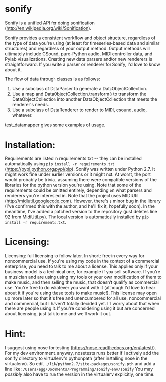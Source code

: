 sonify
======

Sonify is a unified API for doing sonification (http://en.wikipedia.org/wiki/Sonification).

Sonify provides a consistent workflow and object structure, regardless of the type of data
you're using (at least for timeseries-based data and similar structures) and regardless of
your output method. Output methods will ultimately include CSound, pure-Python audio, MIDI
controller data, and Pylab visualizations. Creating new data parsers and/or new renderers
is straightforward. If you write a parser or renderer for Sonify, I'd love to know about
it.

The flow of data through classes is as follows:
1. Use a subclass of DataParser to generate a DataObjectCollection.
2. Use a map and DataObjectCollection.transform() to transform the DataObjectCollection 
    into another DataObjectCollection that meets the renderer's needs.
3. Use a subclass of DataRenderer to render to MIDI, csound, audio, whatever.

test\_datamapper gives some examples of usage.

Installation:
===
Requirements are listed in requirements.txt -- they can be installed automatically using `pip install -r requirements.txt` (https://pypi.python.org/pypi/pip).
Sonify was written under Python 2.7. It might work fine under earlier versions or it might not. At worst, the port would probably be trivial, assuming there were compatible versions of the libraries for the python version you're using. Note that some of the requirements could be omitted entirely, depending on what parsers and renderers you're interested in.
Note that the project uses MIDIUtil (http://midiutil.googlecode.com). However, there's a minor bug in the library (I've confirmed this with the author, and he'll fix it, hopefully soon). In the meantime, I've added a patched version to the repository (just deletes line 92 from MidiUtil.py). The local version is automatically installed by `pip install -r requirements.txt`.

Licensing:
===

Licensing: full licensing to follow later. In short: free in every way for noncommercial
use. If you're using my code in the context of a commercial enterprise, you need to 
talk to me about a license. This applies only if your business model is a technical one,
for example if you sell software.
If you're a musician and are using using my tools or your own modification of them to
make music, and then selling the music, that doesn't qualify as commercial use. You're
free to do whatever you want with it (although I'd love to hear about it if you're
using these tools to make music!). 
This license may open up more later so that it's free and unencumbered for all use, 
noncommercial and commercial, but I haven't totally decided yet. I'll worry about 
that when there are people using it. If you're considering using it but are 
concerned about licensing, just talk to me and we'll work it out.  

Hint:
===
I suggest using nose for testing (https://nose.readthedocs.org/en/latest/).
For my dev environment, anyway, nosetests runs better if I actively add
the sonify directory to virtualenv's pythonpath (after installing nose in the
virtualenv). So edit
`./lib/python2.7/site-packages/sonify.pth`
and add a line like:
`/Users/egg/Documents/Programming/sonify-env/sonify`
You may *possibly* also have to run the version in the virtualenv explicitly, one time.
